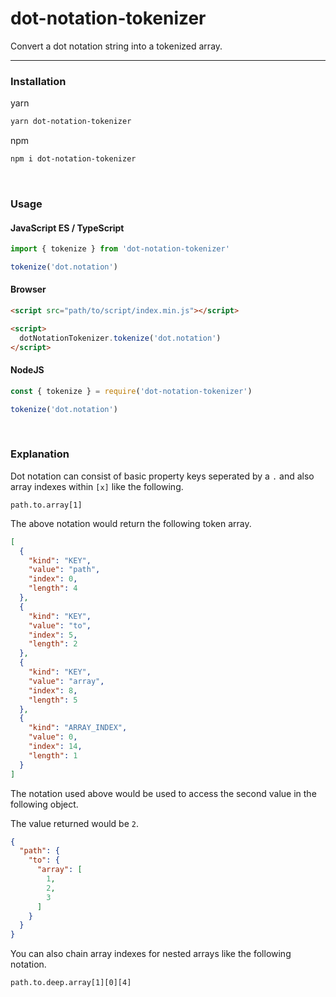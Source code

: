# dot-notation-tokenizer

Convert a dot notation string into a tokenized array.

---

### Installation

yarn
```bash
yarn dot-notation-tokenizer
```

npm
```bash
npm i dot-notation-tokenizer
```

<br />

### Usage

#### JavaScript ES / TypeScript
```javascript
import { tokenize } from 'dot-notation-tokenizer'

tokenize('dot.notation')
```

#### Browser
```html
<script src="path/to/script/index.min.js"></script>

<script>
  dotNotationTokenizer.tokenize('dot.notation')
</script>
```

#### NodeJS
```javascript
const { tokenize } = require('dot-notation-tokenizer')

tokenize('dot.notation')
```

<br />

### Explanation

Dot notation can consist of basic property keys seperated by a `.` and also array indexes within `[x]` like the following.

```text
path.to.array[1]
```

The above notation would return the following token array.

```json
[
  {
    "kind": "KEY",
    "value": "path",
    "index": 0,
    "length": 4
  },
  {
    "kind": "KEY",
    "value": "to",
    "index": 5,
    "length": 2
  },
  {
    "kind": "KEY",
    "value": "array",
    "index": 8,
    "length": 5
  },
  {
    "kind": "ARRAY_INDEX",
    "value": 0,
    "index": 14,
    "length": 1
  }
]
```

The notation used above would be used to access the second value in the following object.

The value returned would be `2`.

```json
{
  "path": {
    "to": {
      "array": [
        1,
        2,
        3
      ]
    }
  }
}
```

You can also chain array indexes for nested arrays like the following notation.

```text
path.to.deep.array[1][0][4]
```
